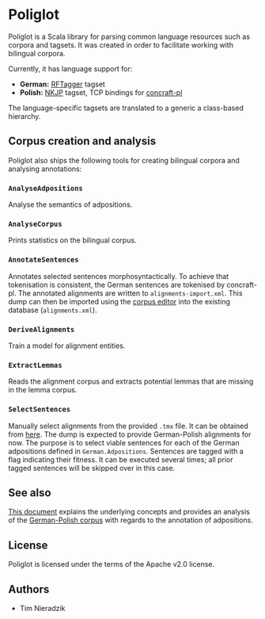 # Poliglot
Poliglot is a Scala library for parsing common language resources such as corpora and tagsets. It was created in order to facilitate working with bilingual corpora.

Currently, it has language support for:

- **German:** [RFTagger](http://www.cis.uni-muenchen.de/~schmid/tools/RFTagger/) tagset
- **Polish:** [NKJP](http://nkjp.pl/) tagset, TCP bindings for [concraft-pl](https://github.com/kawu/concraft-pl)

The language-specific tagsets are translated to a generic a class-based hierarchy.

## Corpus creation and analysis
Poliglot also ships the following tools for creating bilingual corpora and analysing annotations:

### ``AnalyseAdpositions``
Analyse the semantics of adpositions.

### ``AnalyseCorpus``
Prints statistics on the bilingual corpus.

### ``AnnotateSentences``
Annotates selected sentences morphosyntactically. To achieve that tokenisation is consistent, the German sentences are tokenised by concraft-pl. The annotated alignments are written to ``alignments-import.xml``. This dump can then be imported using the [corpus editor](https://github.com/poliglot/poliglot-ui) into the existing database (``alignments.xml``).

### ``DeriveAlignments``
Train a model for alignment entities.

### ``ExtractLemmas``
Reads the alignment corpus and extracts potential lemmas that are missing in the lemma corpus.

### ``SelectSentences``
Manually select alignments from the provided ``.tmx`` file. It can be obtained from [here](http://opus.lingfil.uu.se/). The dump is expected to provide German-Polish alignments for now. The purpose is to select viable sentences for each of the German adpositions defined in ``German.Adpositions``. Sentences are tagged with a flag indicating their fitness. It can be executed several times; all prior tagged sentences will be skipped over in this case.

## See also
[This document](https://github.com/tindzk/thesis) explains the underlying concepts and provides an analysis of the [German-Polish corpus](https://github.com/poliglot/parallel-de-pl) with regards to the annotation of adpositions.

## License
Poliglot is licensed under the terms of the Apache v2.0 license.

## Authors
- Tim Nieradzik
